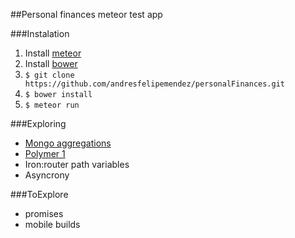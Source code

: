 ##Personal finances meteor test app

###Instalation
1. Install [meteor]([https://www.meteor.com/)
2. Install [bower](http://bower.io/)
2. `$ git clone https://github.com/andresfelipemendez/personalFinances.git`
2. `$ bower install`
3. `$ meteor run`

###Exploring 
* [Mongo aggregations](https://www.youtube.com/watch?v=9KErWTkGgUk)
* [Polymer 1](https://www.polymer-project.org/1.0/)
* Iron:router path variables
* Asyncrony

###ToExplore
* promises
* mobile builds
